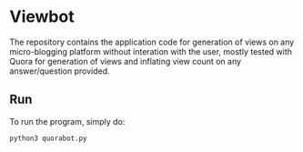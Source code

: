 # Viewbot
The repository contains the application code for generation of views on any micro-blogging platform without interation with the user, mostly tested with Quora for generation of views and inflating view count on any answer/question provided.



## Run 
To run the program, simply do:

```
python3 quorabot.py 
```
